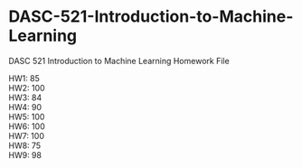 # DASC-521-Introduction-to-Machine-Learning
DASC 521 Introduction to Machine Learning Homework File

HW1: 85 <br/>
HW2: 100  <br/>
HW3: 84 <br/>
HW4: 90 <br/>
HW5: 100 <br/>
HW6: 100 <br/>
HW7: 100 <br/>
HW8: 75 <br/>
HW9: 98
